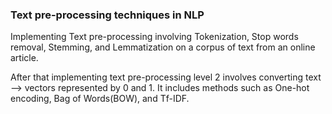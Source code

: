 ### Text pre-processing techniques in NLP
Implementing Text pre-processing involving Tokenization, Stop words removal, Stemming, and Lemmatization on a corpus of text from an online article.

After that implementing text pre-processing level 2 involves converting text --> vectors represented by 0 and 1. It includes methods such as One-hot encoding, Bag of Words(BOW), and Tf-IDF.
